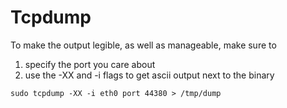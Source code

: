 # Tcpdump

To make the output legible, as well as manageable, make sure to
1. specify the port you care about
2. use the -XX and -i flags to get ascii output next to the binary

```
sudo tcpdump -XX -i eth0 port 44380 > /tmp/dump
```
